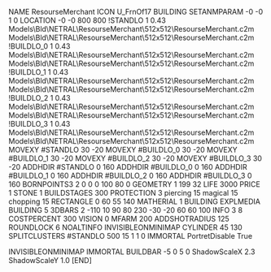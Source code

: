 NAME ResourseMerchant
ICON U_FrnOf17
BUILDING
SETANMPARAM -0 -0 1 0
LOCATION -0 -0 800 800
!STANDLO      1 0.43 Models\Bld\NETRAL\ResourseMerchant\512x512\ResourseMerchant.c2m Models\Bld\NETRAL\ResourseMerchant\512x512\ResourseMerchant.c2m 
!BUILDLO_0    1 0.43 Models\Bld\NETRAL\ResourseMerchant\512x512\ResourseMerchant.c2m Models\Bld\NETRAL\ResourseMerchant\512x512\ResourseMerchant.c2m 
!BUILDLO_1    1 0.43 Models\Bld\NETRAL\ResourseMerchant\512x512\ResourseMerchant.c2m Models\Bld\NETRAL\ResourseMerchant\512x512\ResourseMerchant.c2m 
!BUILDLO_2    1 0.43 Models\Bld\NETRAL\ResourseMerchant\512x512\ResourseMerchant.c2m Models\Bld\NETRAL\ResourseMerchant\512x512\ResourseMerchant.c2m 
!BUILDLO_3    1 0.43 Models\Bld\NETRAL\ResourseMerchant\512x512\ResourseMerchant.c2m Models\Bld\NETRAL\ResourseMerchant\512x512\ResourseMerchant.c2m 
MOVEXY #STANDLO   30 -20
MOVEXY #BUILDLO_0 30 -20
MOVEXY #BUILDLO_1 30 -20
MOVEXY #BUILDLO_2 30 -20
MOVEXY #BUILDLO_3 30 -20
ADDHDIR #STANDLO 0 160
ADDHDIR #BUILDLO_0 0 160
ADDHDIR #BUILDLO_1 0 160
ADDHDIR #BUILDLO_2 0 160
ADDHDIR #BUILDLO_3 0 160
BORNPOINTS3 2 0 0 0 100 80 0
GEOMETRY 1 199 32
LIFE     3000
PRICE 1 STONE 1
BUILDSTAGES 300
PROTECTION 3 piercing 15 magical 15 chopping 15
RECTANGLE    0 60 55 140
MATHERIAL 1 BUILDING
EXPLMEDIA BUILDING 5
3DBARS 2 -110 10 90 80 230 -30 -20 60 60 100
INFO 3 8
COSTPERCENT 300
VISION 0
MFARM 200
ADDSHOTRADIUS 125
ROUNDLOCK 6
NOALTINFO
INVISIBLEONMINIMAP
CYLINDER 45 130
SPLITCLUSTERS #STANDLO 500 15 1 1 0
IMMORTAL
PortretDisable True

INVISIBLEONMINIMAP
IMMORTAL
BUILDBAR -5 0 5 0
ShadowScaleX 2.3
ShadowScaleY 1.0
[END]

